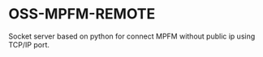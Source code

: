 # OSS-MPFM-REMOTE
Socket server based on python for connect MPFM without public ip using TCP/IP port.
